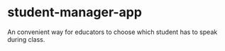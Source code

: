 # student-manager-app

An convenient way for educators to choose which student has to speak during class.

